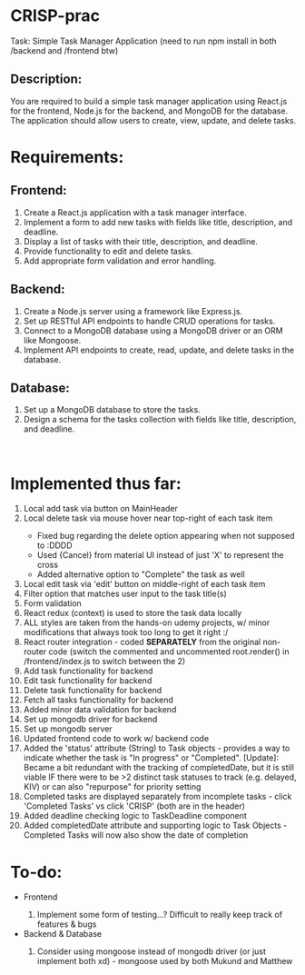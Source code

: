 # CRISP-prac
Task: Simple Task Manager Application (need to run npm install in both /backend and /frontend btw)

## Description:
You are required to build a simple task manager application using React.js for the frontend, Node.js for the backend, and MongoDB for the database. The application should allow users to create, view, update, and delete tasks.

# Requirements:
## Frontend:
<ol>
  <li>Create a React.js application with a task manager interface.</li>
  <li>Implement a form to add new tasks with fields like title, description, and deadline.</li>
  <li>Display a list of tasks with their title, description, and deadline.</li>
  <li>Provide functionality to edit and delete tasks.</li>
  <li>Add appropriate form validation and error handling.</li>
</ol>

## Backend:
<ol>
  <li>Create a Node.js server using a framework like Express.js.</li>
  <li>Set up RESTful API endpoints to handle CRUD operations for tasks.</li>
  <li>Connect to a MongoDB database using a MongoDB driver or an ORM like Mongoose.</li>
  <li>Implement API endpoints to create, read, update, and delete tasks in the database.</li>
</ol>

## Database:
<ol>
  <li>Set up a MongoDB database to store the tasks.</li>
  <li>Design a schema for the tasks collection with fields like title, description, and deadline.</li>
</ol>
<br>

# Implemented thus far:
<ol>
  <li>Local add task via button on MainHeader</li>
  <li>Local delete task via mouse hover near top-right of each task item</li>
  <ul>
    <li>Fixed bug regarding the delete option appearing when not supposed to :DDDD</li>
    <li>Used {Cancel} from material UI instead of just 'X' to represent the cross</li>
    <li>Added alternative option to "Complete" the task as well</li>
  </ul>
  <li>Local edit task via 'edit' button on middle-right of each task item</li>
  <li>Filter option that matches user input to the task title(s)</li>
  <li>Form validation</li>
  <li>React redux (context) is used to store the task data locally</li>
  <li>ALL styles are taken from the hands-on udemy projects, w/ minor modifications that always took too long to get it right :/</li>
  <li>React router integration - coded <strong>SEPARATELY</strong> from the original non-router code (switch the commented and uncommented root.render() in /frontend/index.js to switch between the 2)</li>
  

  <li>Add task functionality for backend</li>
  <li>Edit task functionality for backend</li>
  <li>Delete task functionality for backend</li>
  <li>Fetch all tasks functionality for backend</li>
  <li>Added minor data validation for backend</li>

  <li>Set up mongodb driver for backend</li>
  <li>Set up mongodb server</li>

  <li>Updated frontend code to work w/ backend code</li>

  <li>Added the 'status' attribute (String) to Task objects - provides a way to indicate whether the task is "In progress" or "Completed". [Update]: Became a bit redundant with the tracking of completedDate, but it is still viable IF there were to be >2 distinct task statuses to track (e.g. delayed, KIV) or can also "repurpose" for priority setting</li>
  <li>Completed tasks are displayed separately from incomplete tasks - click 'Completed Tasks' vs click 'CRISP' (both are in the header)</li>
  <li>Added deadline checking logic to TaskDeadline component</li>
  <li>Added completedDate attribute and supporting logic to Task Objects - Completed Tasks will now also show the date of completion</li>
</ol>

# To-do:
<ul>
  <li>Frontend</li>
  <ol>
    <li>Implement some form of testing...? Difficult to really keep track of features & bugs</li>
  </ol>
  <li>Backend & Database</li>
  <ol>
    <li>Consider using mongoose instead of mongodb driver (or just implement both xd) - mongoose used by both Mukund and Matthew</li>
  </ol>
</ul>
